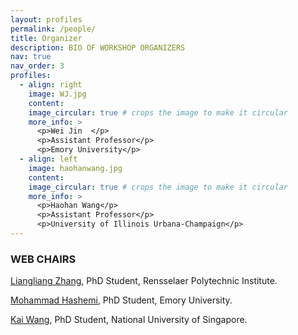 ```yaml
---
layout: profiles
permalink: /people/
title: Organizer
description: BIO OF WORKSHOP ORGANIZERS
nav: true
nav_order: 3
profiles:
  - align: right
    image: WJ.jpg
    content: 
    image_circular: true # crops the image to make it circular
    more_info: >
      <p>Wei Jin  </p>
      <p>Assistant Professor</p>
      <p>Emory University</p>
  - align: left
    image: haohanwang.jpg
    content: 
    image_circular: true # crops the image to make it circular
    more_info: >
      <p>Haohan Wang</p>
      <p>Assistant Professor</p>
      <p>University of Illinois Urbana-Champaign</p>
---
```


### WEB CHAIRS

[Liangliang Zhang](https://liangliang6v6.github.io/), PhD Student, Rensselaer Polytechnic Institute.

[Mohammad Hashemi](https://mohammadhashemii.github.io/), PhD Student, Emory University.

[Kai Wang](http://kaiwang960112.github.io), PhD Student, National University of Singapore.
